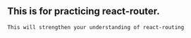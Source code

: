 ## This is for practicing react-router. 
    This will strengthen your understanding of react-routing
    